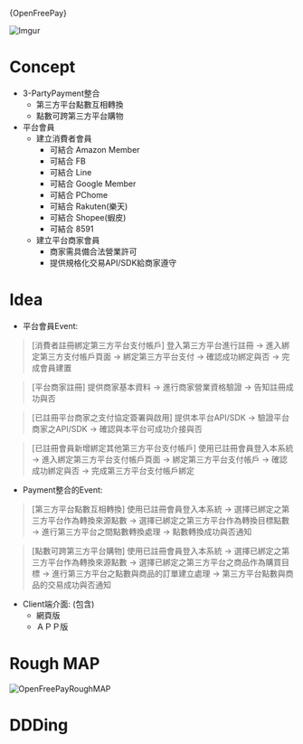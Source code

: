 {OpenFreePay}  
  
![Imgur](https://imgur.com/ncXuk16)  
  
# Concept
  
* 3-PartyPayment整合
  * 第三方平台點數互相轉換
  * 點數可跨第三方平台購物
* 平台會員
  * 建立消費者會員
    * 可結合 Amazon Member
    * 可結合 FB
    * 可結合 Line
    * 可結合 Google Member
    * 可結合 PChome
    * 可結合 Rakuten(樂天)
    * 可結合 Shopee(蝦皮)
    * 可結合 8591
  * 建立平台商家會員
    * 商家需具備合法營業許可
    * 提供規格化交易API/SDK給商家遵守
  
# Idea  
  
* 平台會員Event:  
  
> [消費者註冊綁定第三方平台支付帳戶] 登入第三方平台進行註冊 -> 進入綁定第三方支付帳戶頁面 -> 綁定第三方平台支付 -> 確認成功綁定與否 -> 完成會員建置  
  
> [平台商家註冊] 提供商家基本資料 -> 進行商家營業資格驗證 -> 告知註冊成功與否  
  
> [已註冊平台商家之支付協定簽署與啟用] 提供本平台API/SDK -> 驗證平台商家之API/SDK -> 確認與本平台可成功介接與否  
  
> [已註冊會員新增綁定其他第三方平台支付帳戶] 使用已註冊會員登入本系統 -> 進入綁定第三方平台支付帳戶頁面 -> 綁定第三方平台支付帳戶 -> 確認成功綁定與否 -> 完成第三方平台支付帳戶綁定  
  
* Payment整合的Event:  
  
> [第三方平台點數互相轉換] 使用已註冊會員登入本系統 -> 選擇已綁定之第三方平台作為轉換來源點數 -> 選擇已綁定之第三方平台作為轉換目標點數 -> 進行第三方平台之間點數轉換處理 -> 點數轉換成功與否通知  
  
> [點數可跨第三方平台購物] 使用已註冊會員登入本系統 -> 選擇已綁定之第三方平台作為轉換來源點數 -> 選擇已綁定之第三方平台之商品作為購買目標 -> 進行第三方平台之點數與商品的訂單建立處理 -> 第三方平台點數與商品的交易成功與否通知  
  
* Client端介面: (包含)  
  * 網頁版  
  * ＡＰＰ版  
  
# Rough MAP
  
![OpenFreePayRoughMAP](https://imgur.com/lzyBEM4.png)  
  
# DDDing  
